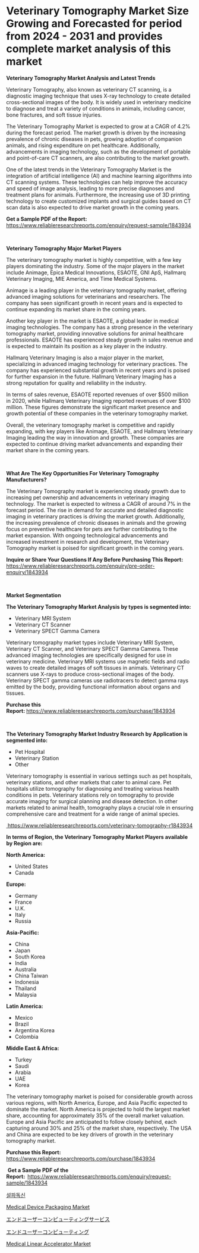 <p><h1>Veterinary Tomography Market Size Growing and Forecasted for period from 2024 - 2031 and provides complete market analysis of this market</h1></p><p><strong>Veterinary Tomography Market Analysis and Latest Trends</strong></p>
<p><p>Veterinary Tomography, also known as veterinary CT scanning, is a diagnostic imaging technique that uses X-ray technology to create detailed cross-sectional images of the body. It is widely used in veterinary medicine to diagnose and treat a variety of conditions in animals, including cancer, bone fractures, and soft tissue injuries.</p><p>The Veterinary Tomography Market is expected to grow at a CAGR of 4.2% during the forecast period. The market growth is driven by the increasing prevalence of chronic diseases in pets, growing adoption of companion animals, and rising expenditure on pet healthcare. Additionally, advancements in imaging technology, such as the development of portable and point-of-care CT scanners, are also contributing to the market growth.</p><p>One of the latest trends in the Veterinary Tomography Market is the integration of artificial intelligence (AI) and machine learning algorithms into CT scanning systems. These technologies can help improve the accuracy and speed of image analysis, leading to more precise diagnoses and treatment plans for animals. Furthermore, the increasing use of 3D printing technology to create customized implants and surgical guides based on CT scan data is also expected to drive market growth in the coming years.</p></p>
<p><strong>Get a Sample PDF of the Report:&nbsp;</strong> <a href="https://www.reliableresearchreports.com/enquiry/request-sample/1843934">https://www.reliableresearchreports.com/enquiry/request-sample/1843934</a></p>
<p>&nbsp;</p>
<p><strong>Veterinary Tomography Major Market Players</strong></p>
<p><p>The veterinary tomography market is highly competitive, with a few key players dominating the industry. Some of the major players in the market include Animage, Epica Medical Innovations, ESAOTE, GNI ApS, Hallmarq Veterinary Imaging, MIE America, and Time Medical Systems.</p><p>Animage is a leading player in the veterinary tomography market, offering advanced imaging solutions for veterinarians and researchers. The company has seen significant growth in recent years and is expected to continue expanding its market share in the coming years.</p><p>Another key player in the market is ESAOTE, a global leader in medical imaging technologies. The company has a strong presence in the veterinary tomography market, providing innovative solutions for animal healthcare professionals. ESAOTE has experienced steady growth in sales revenue and is expected to maintain its position as a key player in the industry.</p><p>Hallmarq Veterinary Imaging is also a major player in the market, specializing in advanced imaging technology for veterinary practices. The company has experienced substantial growth in recent years and is poised for further expansion in the future. Hallmarq Veterinary Imaging has a strong reputation for quality and reliability in the industry.</p><p>In terms of sales revenue, ESAOTE reported revenues of over $500 million in 2020, while Hallmarq Veterinary Imaging reported revenues of over $100 million. These figures demonstrate the significant market presence and growth potential of these companies in the veterinary tomography market.</p><p>Overall, the veterinary tomography market is competitive and rapidly expanding, with key players like Animage, ESAOTE, and Hallmarq Veterinary Imaging leading the way in innovation and growth. These companies are expected to continue driving market advancements and expanding their market share in the coming years.</p></p>
<p>&nbsp;</p>
<p><strong>What Are The Key Opportunities For Veterinary Tomography Manufacturers?</strong></p>
<p><p>The Veterinary Tomography market is experiencing steady growth due to increasing pet ownership and advancements in veterinary imaging technology. The market is expected to witness a CAGR of around 7% in the forecast period. The rise in demand for accurate and detailed diagnostic imaging in veterinary practices is driving the market growth. Additionally, the increasing prevalence of chronic diseases in animals and the growing focus on preventive healthcare for pets are further contributing to the market expansion. With ongoing technological advancements and increased investment in research and development, the Veterinary Tomography market is poised for significant growth in the coming years.</p></p>
<p><strong>Inquire or Share Your Questions If Any Before Purchasing This Report:</strong> <a href="https://www.reliableresearchreports.com/enquiry/pre-order-enquiry/1843934">https://www.reliableresearchreports.com/enquiry/pre-order-enquiry/1843934</a></p>
<p>&nbsp;</p>
<p><strong>Market Segmentation</strong></p>
<p><strong>The Veterinary Tomography Market Analysis by types is segmented into:</strong></p>
<p><ul><li>Veterinary MRI System</li><li>Veterinary CT Scanner</li><li>Veterinary SPECT Gamma Camera</li></ul></p>
<p><p>Veterinary tomography market types include Veterinary MRI System, Veterinary CT Scanner, and Veterinary SPECT Gamma Camera. These advanced imaging technologies are specifically designed for use in veterinary medicine. Veterinary MRI systems use magnetic fields and radio waves to create detailed images of soft tissues in animals. Veterinary CT scanners use X-rays to produce cross-sectional images of the body. Veterinary SPECT gamma cameras use radiotracers to detect gamma rays emitted by the body, providing functional information about organs and tissues.</p></p>
<p><strong>Purchase this Report:&nbsp;</strong><a href="https://www.reliableresearchreports.com/purchase/1843934">https://www.reliableresearchreports.com/purchase/1843934</a></p>
<p>&nbsp;</p>
<p><strong>The Veterinary Tomography Market Industry Research by Application is segmented into:</strong></p>
<p><ul><li>Pet Hospital</li><li>Veterinary Station</li><li>Other</li></ul></p>
<p><p>Veterinary tomography is essential in various settings such as pet hospitals, veterinary stations, and other markets that cater to animal care. Pet hospitals utilize tomography for diagnosing and treating various health conditions in pets. Veterinary stations rely on tomography to provide accurate imaging for surgical planning and disease detection. In other markets related to animal health, tomography plays a crucial role in ensuring comprehensive care and treatment for a wide range of animal species.</p></p>
<p><a href="https://www.reliableresearchreports.com/veterinary-tomography-r1843934">&nbsp;https://www.reliableresearchreports.com/veterinary-tomography-r1843934</a></p>
<p><strong>In terms of Region, the Veterinary Tomography Market Players available by Region are:</strong></p>
<p>
    <p> <strong> North America: </strong>
        <ul>
            <li>United States</li>
            <li>Canada</li>
        </ul>
        </p> 
    <p> <strong> Europe: </strong>
        <ul>
            <li>Germany</li>
            <li>France</li>
            <li>U.K.</li>
            <li>Italy</li>
            <li>Russia</li>
        </ul>
        </p> 
    <p> <strong> Asia-Pacific: </strong>
        <ul>
            <li>China</li>
            <li>Japan</li>
            <li>South Korea</li>
            <li>India</li>
            <li>Australia</li>
            <li>China Taiwan</li>
            <li>Indonesia</li>
            <li>Thailand</li>
            <li>Malaysia</li>
        </ul>
        </p> 
    <p> <strong> Latin America: </strong>
        <ul>
            <li>Mexico</li>
            <li>Brazil</li>
            <li>Argentina Korea</li>
            <li>Colombia</li>
        </ul>
        </p> 
    <p> <strong> Middle East & Africa: </strong>
        <ul>
            <li>Turkey</li>
            <li>Saudi</li>
            <li>Arabia</li>
            <li>UAE</li>
            <li>Korea</li>
        </ul>
    </p>
    </p>
<p><p>The veterinary tomography market is poised for considerable growth across various regions, with North America, Europe, and Asia Pacific expected to dominate the market. North America is projected to hold the largest market share, accounting for approximately 35% of the overall market valuation. Europe and Asia Pacific are anticipated to follow closely behind, each capturing around 30% and 25% of the market share, respectively. The USA and China are expected to be key drivers of growth in the veterinary tomography market.</p></p>
<p><strong>Purchase this Report: </strong><a href="https://www.reliableresearchreports.com/purchase/1843934">https://www.reliableresearchreports.com/purchase/1843934</a></p>
<p>&nbsp;<strong>Get a Sample PDF of the Report:&nbsp;&nbsp;</strong><a href="https://www.reliableresearchreports.com/enquiry/request-sample/1843934">https://www.reliableresearchreports.com/enquiry/request-sample/1843934</a></p>
<p><strong></strong></p>
<p><p><a href="https://github.com/oajzkywllm460/Market-Research-Report-List-2/blob/main/789274444689.md">설파독신</a></p><p><a href="https://github.com/RyleeBauch2023/Market-Research-Report-List-1/blob/main/medical-device-packaging-market.md">Medical Device Packaging Market</a></p><p><a href="https://github.com/kegley4963/Market-Research-Report-List-1/blob/main/641114149746.md">エンドユーザーコンピューティングサービス</a></p><p><a href="https://github.com/FrancoWeber2023/Market-Research-Report-List-1/blob/main/845466949747.md">エンドユーザーコンピューティング</a></p><p><a href="https://github.com/Sarissaschmalingtr6fz2739/Market-Research-Report-List-2/blob/main/medical-linear-accelerator-market.md">Medical Linear Accelerator Market</a></p></p>